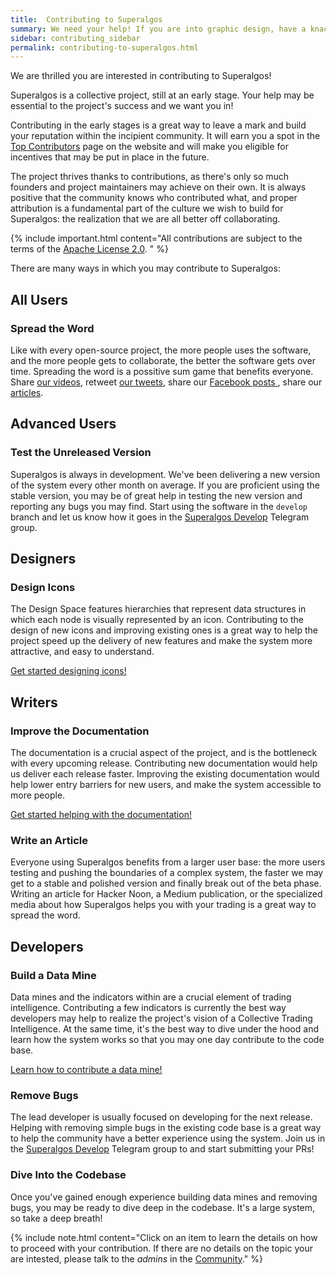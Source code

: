 ```yaml
---
title:  Contributing to Superalgos
summary: We need your help! If you are into graphic design, have a knack for writing in English, are a power user of Superalgos, or are a developer, you can help!
sidebar: contributing_sidebar
permalink: contributing-to-superalgos.html
---
```


We are thrilled you are interested in contributing to Superalgos!

Superalgos is a collective project, still at an early stage. Your help may be essential to the project's success and we want you in! 

Contributing in the early stages is a great way to leave a mark and build your reputation within the incipient community. It will earn you a spot in the <a href='https://superalgos.org/about-contributors.shtml' target='_blank'>Top Contributors</a> page on the website and will make you eligible for incentives that may be put in place in the future.

The project thrives thanks to contributions, as there's only so much founders and project maintainers may achieve on their own. It is always positive that the community knows who contributed what, and proper attribution is a fundamental part of the culture we wish to build for Superalgos: the realization that we are all better off collaborating.

{% include important.html content="All contributions are subject to the terms of the <a href='https://github.com/Superalgos/Superalgos/blob/master/LICENSE' rel='nofollow' rel='noopener' target='_blank'>Apache License 2.0</a>. " %}

There are many ways in which you may contribute to Superalgos:

## All Users

### Spread the Word

Like with every open-source project, the more people uses the software, and the more people gets to collaborate, the better the software gets over time. Spreading the word is a possitive sum game that benefits everyone. Share <a href='https://www.youtube.com/channel/UCmYSGbB151xFQPNxj7KfKBg' rel='noopener' target='_blank'>our videos</a>, retweet <a href='https://twitter.com/superalgos' rel='noopener' target='_blank'>our tweets</a>, share our <a href='https://www.facebook.com/superalgos' rel='noopener' target='_blank'>Facebook posts
</a>, share our <a href='https://superalgos.org/media-articles.shtml' target='_blank'>articles</a>.

## Advanced Users

### Test the Unreleased Version

Superalgos is always in development. We've been delivering a new version of the system every other month on average. If you are proficient using the stable version, you may be of great help in testing the new version and reporting any bugs you may find. Start using the software in the ```develop``` branch and let us know how it goes in the <a href='https://t.me/superalgosdevelop' rel='nofollow' rel='noopener' target='_blank'>Superalgos Develop</a> Telegram group.

## Designers

### Design Icons

The Design Space features hierarchies that represent data structures in which each node is visually represented by an icon. Contributing to the design of new icons and improving existing ones is a great way to help the project speed up the delivery of new features and make the system more attractive, and easy to understand.

[Get started designing icons!](contributing-icons.html)

## Writers

### Improve the Documentation

The documentation is a crucial aspect of the project, and is the bottleneck with every upcoming release. Contributing new documentation would help us deliver each release faster. Improving the existing documentation would help lower entry barriers for new users, and make the system accessible to more people.

[Get started helping with the documentation!](contributing-documentation.html)

### Write an Article

Everyone using Superalgos benefits from a larger user base: the more users testing and pushing the boundaries of a complex system, the faster we may get to a stable and polished version and finally break out of the beta phase. Writing an article for Hacker Noon, a Medium publication, or the specialized media about how Superalgos helps you with your trading is a great way to spread the word.

## Developers

### Build a Data Mine

Data mines and the indicators within are a crucial element of trading intelligence. Contributing a few indicators is currently the best way developers may help to realize the project's vision of a Collective Trading Intelligence. At the same time, it's the best way to dive under the hood and learn how the system works so that you may one day contribute to the code base.

[Learn how to contribute a data mine!](contributing-indicators.html)

### Remove Bugs

The lead developer is usually focused on developing for the next release. Helping with removing simple bugs in the existing code base is a great way to help the community have a better experience using the system. Join us in the <a href='https://t.me/superalgosdevelop' rel='nofollow' rel='noopener' target='_blank'>Superalgos Develop</a> Telegram group to and start submitting your PRs!

### Dive Into the Codebase

Once you've gained enough experience building data mines and removing bugs, you may be ready to dive deep in the codebase. It's a large system, so take a deep breath!

{% include note.html content="Click on an item to learn the details on how to proceed with your contribution. If there are no details on the topic your are intested, please talk to the *admins* in the <a href='https://t.me/superalgoscommunity' rel='nofollow' rel='noopener' target='_blank'>Community</a>." %}
